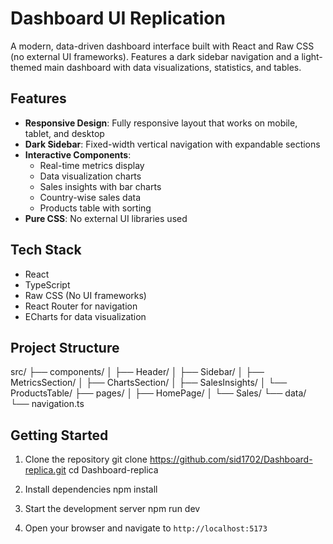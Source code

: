 # Dashboard UI Replication

A modern, data-driven dashboard interface built with React and Raw CSS (no external UI frameworks). Features a dark sidebar navigation and a light-themed main dashboard with data visualizations, statistics, and tables.

## Features

- **Responsive Design**: Fully responsive layout that works on mobile, tablet, and desktop
- **Dark Sidebar**: Fixed-width vertical navigation with expandable sections
- **Interactive Components**: 
  - Real-time metrics display
  - Data visualization charts
  - Sales insights with bar charts
  - Country-wise sales data
  - Products table with sorting
- **Pure CSS**: No external UI libraries used

## Tech Stack

- React
- TypeScript
- Raw CSS (No UI frameworks)
- React Router for navigation
- ECharts for data visualization

## Project Structure
src/
├── components/
│ ├── Header/
│ ├── Sidebar/
│ ├── MetricsSection/
│ ├── ChartsSection/
│ ├── SalesInsights/
│ └── ProductsTable/
├── pages/
│ ├── HomePage/
│ └── Sales/
└── data/
└── navigation.ts

## Getting Started

1. Clone the repository
git clone https://github.com/sid1702/Dashboard-replica.git
cd Dashboard-replica

2. Install dependencies 
npm install

3. Start the development server 
npm run dev

4. Open your browser and navigate to `http://localhost:5173`




